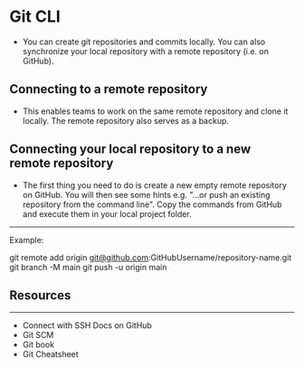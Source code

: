 # Git CLI
- You can create git repositories and commits locally. You can also synchronize your local repository with a remote repository (i.e. on GitHub).

## Connecting to a remote repository
- This enables teams to work on the same remote repository and clone it locally. The remote repository also serves as a backup.

## Connecting your local repository to a new remote repository
- The first thing you need to do is create a new empty remote repository on GitHub. You will then see some hints e.g. "...or push an existing repository from the command line". Copy the commands from GitHub and execute them in your local project folder.

---

Example:

git remote add origin git@github.com:GitHubUsername/repository-name.git
git branch -M main
git push -u origin main

## Resources
---
- Connect with SSH Docs on GitHub
- Git SCM
- Git book
- Git Cheatsheet